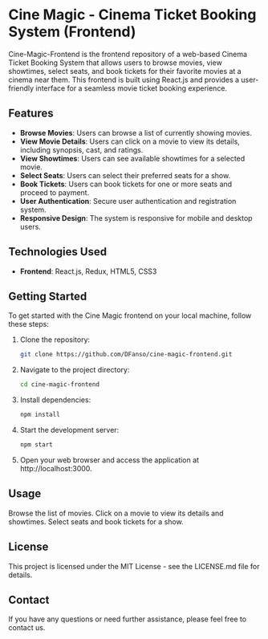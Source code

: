# Cine Magic - Cinema Ticket Booking System (Frontend)

Cine-Magic-Frontend is the frontend repository of a web-based Cinema Ticket Booking System that allows users to browse movies, view showtimes, select seats, and book tickets for their favorite movies at a cinema near them. This frontend is built using React.js and provides a user-friendly interface for a seamless movie ticket booking experience.


## Features

- **Browse Movies**: Users can browse a list of currently showing movies.
- **View Movie Details**: Users can click on a movie to view its details, including synopsis, cast, and ratings.
- **View Showtimes**: Users can see available showtimes for a selected movie.
- **Select Seats**: Users can select their preferred seats for a show.
- **Book Tickets**: Users can book tickets for one or more seats and proceed to payment.
- **User Authentication**: Secure user authentication and registration system.
- **Responsive Design**: The system is responsive for mobile and desktop users.

## Technologies Used

- **Frontend**: React.js, Redux, HTML5, CSS3

## Getting Started

To get started with the Cine Magic frontend on your local machine, follow these steps:

1. Clone the repository:

   ```bash
   git clone https://github.com/DFanso/cine-magic-frontend.git

2. Navigate to the project directory:

   ```bash
   cd cine-magic-frontend

3. Install dependencies:

   ```bash
   npm install

4. Start the development server:

   ```bash
   npm start

5. Open your web browser and access the application at http://localhost:3000.

## Usage
Browse the list of movies.
Click on a movie to view its details and showtimes.
Select seats and book tickets for a show.

## License
This project is licensed under the MIT License - see the LICENSE.md file for details.

## Contact
If you have any questions or need further assistance, please feel free to contact us.

